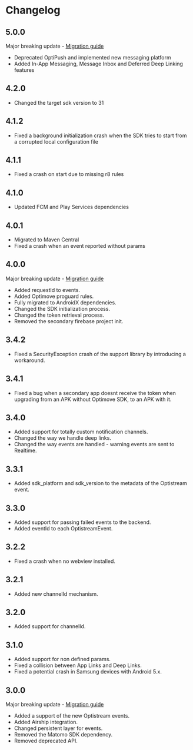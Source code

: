# Changelog

## 5.0.0

Major breaking update - [Migration guide](https://github.com/optimove-tech/Optimove-SDK-Android/wiki/Migration-guide-from-4.x-to-5.x)

- Deprecated OptiPush and implemented new messaging platform
- Added In-App Messaging, Message Inbox and Deferred Deep Linking features

## 4.2.0

- Changed the target sdk version to 31

## 4.1.2

- Fixed a background initialization crash when the SDK tries to start from a corrupted local configuration file

## 4.1.1

- Fixed a crash on start due to missing r8 rules

## 4.1.0

- Updated FCM and Play Services dependencies

## 4.0.1

- Migrated to Maven Central
- Fixed a crash when an event reported without params

## 4.0.0

Major breaking update - [Migration guide](https://github.com/optimove-tech/Optimove-SDK-Android/wiki/Migration-guide-from-3.x-to-4.x)
- Added requestId to events.
- Added Optimove proguard rules.
- Fully migrated to AndroidX dependencies.
- Changed the SDK initialization process.
- Changed the token retrieval process.
- Removed the secondary firebase project init.

## 3.4.2
- Fixed a SecurityException crash of the support library by introducing a workaround.

## 3.4.1
- Fixed a bug when a secondary app doesnt receive the token when     upgrading from an APK without Optimove SDK, to an APK with it.

## 3.4.0
- Added support for totally custom notification channels.
- Changed the way we handle deep links.
- Changed the way events are handled - warning events are sent to Realtime.


## 3.3.1
- Added sdk_platform and sdk_version to the metadata of the Optistream event.

## 3.3.0
- Added support for passing failed events to the backend.
- Added eventId to each OptistreamEvent.

## 3.2.2
- Fixed a crash when no webview installed.

## 3.2.1
- Added new channelId mechanism.

## 3.2.0
- Added support for channelId.

## 3.1.0
- Added support for non defined params.
- Fixed a collision between App Links and Deep Links.
- Fixed a potential crash in Samsung devices with Android 5.x.

## 3.0.0

Major breaking update - [Migration guide](https://github.com/optimove-tech/Optimove-SDK-Android/wiki/Migration-guide-from-2.x-to-3.x)

- Added a support of the new Optistream events.
- Added Airship integration.
- Changed persistent layer for events.
- Removed the Matomo SDK dependency.
- Removed deprecated API.
